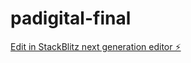 # padigital-final

[Edit in StackBlitz next generation editor ⚡️](https://stackblitz.com/~/github.com/dwhale69/padigital-final)